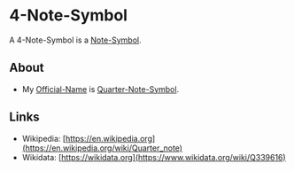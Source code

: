 # 4-Note-Symbol

A 4-Note-Symbol is a [Note-Symbol](90000054.md).

## About

- My [Official-Name](611003.md) is [Quarter-Note-Symbol](90000057.md).

## Links

- Wikipedia: [https://en.wikipedia.org](https://en.wikipedia.org/wiki/Quarter_note)
- Wikidata: [https://wikidata.org](https://www.wikidata.org/wiki/Q339616)
